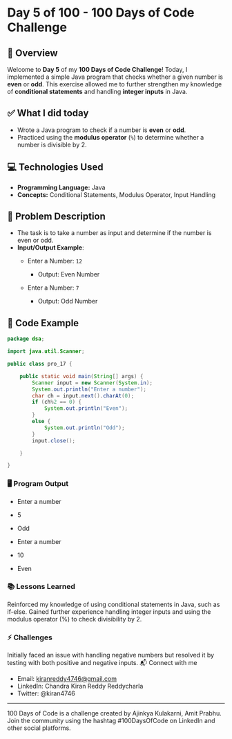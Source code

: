 # Day 5 of 100 - 100 Days of Code Challenge

## 📝 Overview
Welcome to **Day 5** of my **100 Days of Code Challenge**! Today, I implemented a simple Java program that checks whether a given number is **even** or **odd**. This exercise allowed me to further strengthen my knowledge of **conditional statements** and handling **integer inputs** in Java.

## ✅ What I did today
- Wrote a Java program to check if a number is **even** or **odd**.
- Practiced using the **modulus operator** (`%`) to determine whether a number is divisible by 2.

## 💻 Technologies Used
- **Programming Language:** Java
- **Concepts:** Conditional Statements, Modulus Operator, Input Handling

## 📖 Problem Description
- The task is to take a number as input and determine if the number is even or odd.
- **Input/Output Example**:
  - Enter a Number: `12`
    - Output: Even Number
  
  - Enter a Number: `7`
    - Output: Odd Number

## 📝 Code Example

```java
package dsa;

import java.util.Scanner;

public class pro_17 {

	public static void main(String[] args) {
		Scanner input = new Scanner(System.in);
		System.out.println("Enter a number");
		char ch = input.next().charAt(0);
		if (ch%2 == 0) {
			System.out.println("Even");
		}
		else {
			System.out.println("Odd");
		}
		input.close();

	}

}

```

### 🖥️ Program Output
- Enter a number
- 5
- Odd

- Enter a number
- 10
- Even

### 📚 Lessons Learned
Reinforced my knowledge of using conditional statements in Java, such as if-else.
Gained further experience handling integer inputs and using the modulus operator (%) to check divisibility by 2.

### ⚡ Challenges
Initially faced an issue with handling negative numbers but resolved it by testing with both positive and negative inputs.
📬 Connect with me
- Email: kiranreddy4746@gmail.com
- LinkedIn: Chandra Kiran Reddy Reddycharla
- Twitter: @kiran4746

---

100 Days of Code is a challenge created by Ajinkya Kulakarni, Amit Prabhu. Join the community using the hashtag #100DaysOfCode on LinkedIn and other social platforms.

